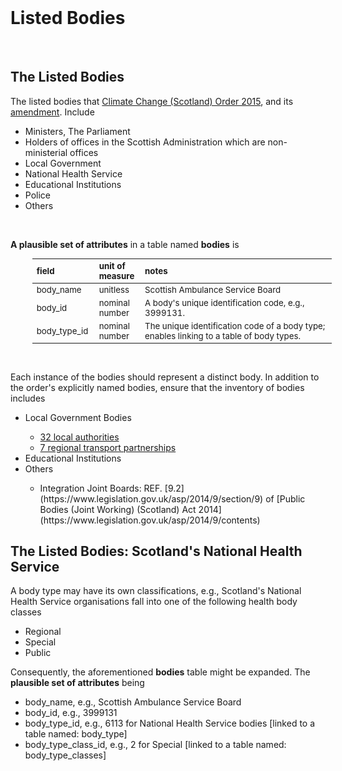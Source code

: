 <br>

# Listed Bodies

<br>

## The Listed Bodies

The listed bodies that <a href="https://www.legislation.gov.uk/ssi/2015/347/contents/made" target="_blank">Climate Change (Scotland) Order 2015</a>, and its <a href="https://www.legislation.gov.uk/ssi/2020/281/contents/made" target="_blank">amendment</a>.  Include

<ul class="disc">
  <li class="disc">Ministers, The Parliament</li>
  <li class="disc">Holders of offices in the Scottish Administration which are non-ministerial offices</li>
  <li class="disc">Local Government</li>
  <li class="disc">National Health Service</li>
  <li class="disc">Educational Institutions</li>
  <li class="disc">Police</li>
  <li class="disc">Others</li>
</ul>

<br>

**A plausible set of attributes** in a table named **bodies** is

<table style="width: 95%; margin-left: 35px; font-size: 95%">
    <colgroup>
        <col span="1" style="width: 13.5%;">
        <col span="1" style="width: 11.5%;">
        <col span="1" style="width: 60.0%;">
    </colgroup>
    <thead><tr style="text-align: left">
        <th>field</th><th>unit of<br>measure</th><th>notes</th></tr>
    </thead>
    <tr><td>body_name</td>
        <td>unitless</td><td>Scottish Ambulance Service Board</td></tr>
    <tr><td>body_id</td>
        <td>nominal number</td><td>A body's unique identification code, e.g., 3999131.</td></tr>
    <tr><td>body_type_id</td>
        <td>nominal number</td><td>The unique identification code of a body type; enables linking to a table of body types.</td></tr>
</table>

<br>

Each instance of the bodies should represent a distinct body.  In addition to the order's explicitly named bodies, ensure that the inventory of bodies includes

<ul class="disc">
<li class="disc">Local Government Bodies</li>
  <ul class="circle">
    <li class="circle"><a href="https://www.mygov.scot/organisations#scottish-local-authority" target="_blank">32 local authorities</a></li>
    <li class="circle"><a href="https://www.transport.gov.scot/our-approach/strategy/regional-transport-partnerships/" target="_blank">7 regional transport partnerships</a></li>
  </ul>  
<li class="disc">Educational Institutions</li>
<li class="disc">Others</li>
    <ul class="circle"><li class="circle">Integration Joint Boards: REF. [9.2](https://www.legislation.gov.uk/asp/2014/9/section/9) of  [Public Bodies (Joint Working) (Scotland) Act 2014](https://www.legislation.gov.uk/asp/2014/9/contents)</li></ul>
</ul>

## The Listed Bodies: Scotland's National Health Service

A body type may have its own classifications, e.g., Scotland's National Health Service organisations fall into one of the following health body classes

<ul>
  <li>Regional</li>
  <li>Special</li>
  <li>Public</li>
</ul>

Consequently, the aforementioned **bodies** table might be expanded.  The **plausible set of attributes** being

* body_name, e.g., Scottish Ambulance Service Board
* body_id, e.g., 3999131
* body_type_id, e.g., 6113 for National Health Service bodies [linked to a table named: body_type]
* body_type_class_id, e.g., 2 for Special [linked to a table named: body_type_classes]

<br>
<br>

<br>
<br>

<br>
<br>

<br>
<br>
